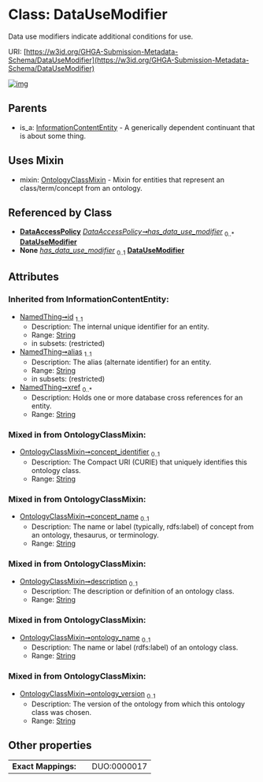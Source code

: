 
# Class: DataUseModifier


Data use modifiers indicate additional conditions for use.

URI: [https://w3id.org/GHGA-Submission-Metadata-Schema/DataUseModifier](https://w3id.org/GHGA-Submission-Metadata-Schema/DataUseModifier)


[![img](https://yuml.me/diagram/nofunky;dir:TB/class/[OntologyClassMixin],[InformationContentEntity],[DataAccessPolicy]++-%20has_data_use_modifier%200..*>[DataUseModifier&#124;concept_identifier:string%20%3F;concept_name:string%20%3F;description:string%20%3F;ontology_name:string%20%3F;ontology_version:string%20%3F;id(i):string;alias(i):string;xref(i):string%20*],[DataAccessPolicy]++-%20has_data_use_modifier(i)%200..1>[DataUseModifier],[DataUseModifier]uses%20-.->[OntologyClassMixin],[InformationContentEntity]^-[DataUseModifier],[DataAccessPolicy])](https://yuml.me/diagram/nofunky;dir:TB/class/[OntologyClassMixin],[InformationContentEntity],[DataAccessPolicy]++-%20has_data_use_modifier%200..*>[DataUseModifier&#124;concept_identifier:string%20%3F;concept_name:string%20%3F;description:string%20%3F;ontology_name:string%20%3F;ontology_version:string%20%3F;id(i):string;alias(i):string;xref(i):string%20*],[DataAccessPolicy]++-%20has_data_use_modifier(i)%200..1>[DataUseModifier],[DataUseModifier]uses%20-.->[OntologyClassMixin],[InformationContentEntity]^-[DataUseModifier],[DataAccessPolicy])

## Parents

 *  is_a: [InformationContentEntity](InformationContentEntity.md) - A generically dependent continuant that is about some thing.

## Uses Mixin

 *  mixin: [OntologyClassMixin](OntologyClassMixin.md) - Mixin for entities that represent an class/term/concept from an ontology.

## Referenced by Class

 *  **[DataAccessPolicy](DataAccessPolicy.md)** *[DataAccessPolicy➞has_data_use_modifier](DataAccessPolicy_has_data_use_modifier.md)*  <sub>0..\*</sub>  **[DataUseModifier](DataUseModifier.md)**
 *  **None** *[has_data_use_modifier](has_data_use_modifier.md)*  <sub>0..1</sub>  **[DataUseModifier](DataUseModifier.md)**

## Attributes


### Inherited from InformationContentEntity:

 * [NamedThing➞id](NamedThing_id.md)  <sub>1..1</sub>
     * Description: The internal unique identifier for an entity.
     * Range: [String](types/String.md)
     * in subsets: (restricted)
 * [NamedThing➞alias](NamedThing_alias.md)  <sub>1..1</sub>
     * Description: The alias (alternate identifier) for an entity.
     * Range: [String](types/String.md)
     * in subsets: (restricted)
 * [NamedThing➞xref](NamedThing_xref.md)  <sub>0..\*</sub>
     * Description: Holds one or more database cross references for an entity.
     * Range: [String](types/String.md)

### Mixed in from OntologyClassMixin:

 * [OntologyClassMixin➞concept_identifier](OntologyClassMixin_concept_identifier.md)  <sub>0..1</sub>
     * Description: The Compact URI (CURIE) that uniquely identifies this ontology class.
     * Range: [String](types/String.md)

### Mixed in from OntologyClassMixin:

 * [OntologyClassMixin➞concept_name](OntologyClassMixin_concept_name.md)  <sub>0..1</sub>
     * Description: The name or label (typically, rdfs:label) of concept from an ontology, thesaurus, or terminology.
     * Range: [String](types/String.md)

### Mixed in from OntologyClassMixin:

 * [OntologyClassMixin➞description](OntologyClassMixin_description.md)  <sub>0..1</sub>
     * Description: The description or definition of an ontology class.
     * Range: [String](types/String.md)

### Mixed in from OntologyClassMixin:

 * [OntologyClassMixin➞ontology_name](OntologyClassMixin_ontology_name.md)  <sub>0..1</sub>
     * Description: The name or label (rdfs:label) of an ontology class.
     * Range: [String](types/String.md)

### Mixed in from OntologyClassMixin:

 * [OntologyClassMixin➞ontology_version](OntologyClassMixin_ontology_version.md)  <sub>0..1</sub>
     * Description: The version of the ontology from which this ontology class was chosen.
     * Range: [String](types/String.md)

## Other properties

|  |  |  |
| --- | --- | --- |
| **Exact Mappings:** | | DUO:0000017 |

